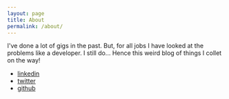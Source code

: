 ```yaml
---
layout: page
title: About
permalink: /about/
---
```


I've done a lot of gigs in the past. But, for all jobs I have looked at the problems like a developer. I still do...
Hence this weird blog of things I collet on the way!

* [linkedin](https://www.linkedin.com/in/venura9)
* [twitter](https://twitter.com/venura9)
* [github](https://github.com/venura9/)

